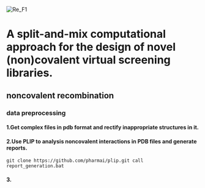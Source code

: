 ![Re_F1](https://github.com/xxh1999/reconstructed_libraries/assets/94356070/86ffa86b-29d9-4cdb-89de-8974da1d3892)
# A split-and-mix computational approach for the design of novel (non)covalent virtual screening libraries.
## noncovalent recombination
### data preprocessing
#### 1.Get complex files in pdb format and rectify inappropriate structures in it.
#### 2.Use PLIP to analysis noncovalent interactions in PDB files and generate reports. 
``
git clone https://github.com/pharmai/plip.git
call report_generation.bat
``
#### 3.
